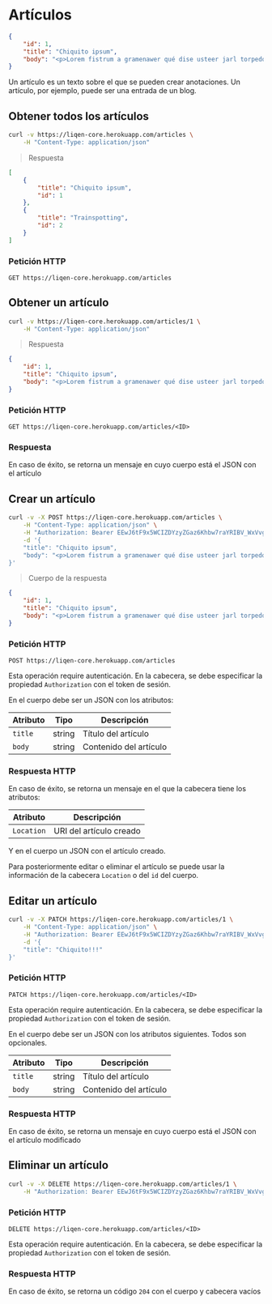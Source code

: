 # Artículos

```json
{
	"id": 1,
	"title": "Chiquito ipsum",
	"body": "<p>Lorem fistrum a gramenawer qué dise usteer jarl torpedo amatomaa no te digo trigo por no llamarte Rodrigor al ataquerl no puedor.</p>"
}
```

Un artículo es un texto sobre el que se pueden crear anotaciones. Un artículo, por ejemplo, puede ser una entrada de un blog.

## Obtener todos los artículos

```sh
curl -v https://liqen-core.herokuapp.com/articles \
	-H "Content-Type: application/json"
```

> Respuesta

```json
[
	{
		"title": "Chiquito ipsum",
		"id": 1
	},
	{
		"title": "Trainspotting",
		"id": 2
	}
]
```

### Petición HTTP

`GET https://liqen-core.herokuapp.com/articles`

## Obtener un artículo

```sh
curl -v https://liqen-core.herokuapp.com/articles/1 \
	-H "Content-Type: application/json"
```

> Respuesta

```json
{
	"id": 1,
	"title": "Chiquito ipsum",
	"body": "<p>Lorem fistrum a gramenawer qué dise usteer jarl torpedo amatomaa no te digo trigo por no llamarte Rodrigor al ataquerl no puedor.</p>"
}
```

### Petición HTTP

`GET https://liqen-core.herokuapp.com/articles/<ID>`

### Respuesta

En caso de éxito, se retorna un mensaje en cuyo cuerpo está el JSON con el artículo

## Crear un artículo

```sh
curl -v -X POST https://liqen-core.herokuapp.com/articles \
	-H "Content-Type: application/json" \
	-H "Authorization: Bearer EEwJ6tF9x5WCIZDYzyZGaz6Khbw7raYRIBV_WxVvgmsG" \
	-d '{
	"title": "Chiquito ipsum",
	"body": "<p>Lorem fistrum a gramenawer qué dise usteer jarl torpedo amatomaa no te digo trigo por no llamarte Rodrigor al ataquerl no puedor.</p>"
}'
```

> Cuerpo de la respuesta

```json
{
	"id": 1,
	"title": "Chiquito ipsum",
	"body": "<p>Lorem fistrum a gramenawer qué dise usteer jarl torpedo amatomaa no te digo trigo por no llamarte Rodrigor al ataquerl no puedor.</p>"
}
```

### Petición HTTP

`POST https://liqen-core.herokuapp.com/articles`

Esta operación require autenticación. En la cabecera, se debe especificar la propiedad `Authorization` con el token de sesión.

En el cuerpo debe ser un JSON con los atributos:

Atributo    |Tipo   |Descripción
--------    |----   |-----------
`title`     |string |Título del artículo
`body`      |string |Contenido del artículo

### Respuesta HTTP

En caso de éxito, se retorna un mensaje en el que la cabecera tiene los atributos:

Atributo  |Descripción
--------  |-----------
`Location`|URI del artículo creado

Y en el cuerpo un JSON con el artículo creado.

Para posteriormente editar o eliminar el artículo se puede usar la información de la cabecera `Location` o del `id` del cuerpo.

## Editar un artículo

```sh
curl -v -X PATCH https://liqen-core.herokuapp.com/articles/1 \
	-H "Content-Type: application/json" \
	-H "Authorization: Bearer EEwJ6tF9x5WCIZDYzyZGaz6Khbw7raYRIBV_WxVvgmsG" \
	-d '{
	"title": "Chiquito!!!"
}'
```

### Petición HTTP

`PATCH https://liqen-core.herokuapp.com/articles/<ID>`

Esta operación require autenticación. En la cabecera, se debe especificar la propiedad `Authorization` con el token de sesión.

En el cuerpo debe ser un JSON con los atributos siguientes. Todos son opcionales.

Atributo    |Tipo   |Descripción
--------    |----   |-----------
`title`     |string |Título del artículo
`body`      |string |Contenido del artículo

### Respuesta HTTP

En caso de éxito, se retorna un mensaje en cuyo cuerpo está el JSON con el artículo modificado


## Eliminar un artículo

```sh
curl -v -X DELETE https://liqen-core.herokuapp.com/articles/1 \
	-H "Authorization: Bearer EEwJ6tF9x5WCIZDYzyZGaz6Khbw7raYRIBV_WxVvgmsG"
```

### Petición HTTP

`DELETE https://liqen-core.herokuapp.com/articles/<ID>`

Esta operación require autenticación. En la cabecera, se debe especificar la propiedad `Authorization` con el token de sesión.

### Respuesta HTTP

En caso de éxito, se retorna un código `204` con el cuerpo y cabecera vacíos